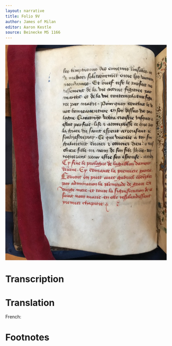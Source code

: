 ```yaml
---
layout: narrative
title: Folio 9V
author: James of Milan
editor: Aaron Kestle
source: Beinecke MS 1166
---
```


![Beinecke MS 1166 Folio 9V](https://raw.githubusercontent.com/oldfrenchtexts/L-aiguillon-d-amour-divine/master/assets/9V.jpg)

# Transcription



# Translation

French: 

# Footnotes

